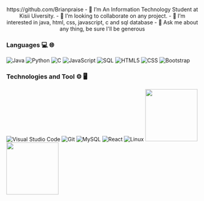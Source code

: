<!---
- 👋 Hi, I’m Brian Langat
- 👀 I’m interested in java, html, css, javascript, c and sql database
- 🌱 I’m currently learning java,Dart,Kortlin
- 💞️ I’m looking to collaborate on Website development and Database Management
- 📫 How to reach me 
--->
<p align="center">
  https://github.com/Brianpraise
- 🌱 I’m An Information Technology Student at Kisii Uiversity.
- 👯 I’m looking to collaborate on any project.
- 👀 I’m interested in java, html, css, javascript, c and sql database
- 💬 Ask me about any thing, be sure I'll be generous



### Languages 💻 🌐
![Java](https://img.shields.io/badge/-Java-000?&logo=java)
![Python](https://img.shields.io/badge/-Python-000?&logo=python)
![C](https://img.shields.io/badge/-C-000?&logo=C)
![JavaScript](https://img.shields.io/badge/-JavaScript-000?&logo=JavaScrip)
![SQL](https://img.shields.io/badge/-SQL-000?&logo=MySQL&logoColor=4479A1)
![HTML5](https://img.shields.io/badge/-HTML5-333333?style=flat&logo=HTML5) 
![CSS](https://img.shields.io/badge/-CSS-333333?style=flat&logo=CSS3)
![Bootstrap](https://img.shields.io/badge/-Bootstrap-333333?style=flat&logo=bootstrap)
### Technologies and Tool ⚙️ 🖥
![Visual Studio Code](https://img.shields.io/badge/-Visual%20Studio%20Code-333333?style=flat&logo=visual-studio-code&logoColor=007ACC)
![Git](https://img.shields.io/badge/-Git-333333?style=flat&logo=git)
![MySQL](https://img.shields.io/badge/-MySQL-333333?style=flat&logo=mysql)
![React](https://img.shields.io/badge/-React-000?&logo=React)
![Linux](https://img.shields.io/badge/-Linux-000?&logo=Linux&logoColor=FCC624)
<a href="https://github.com/bstevary"><img height="137px" src="https://github-readme-stats.vercel.app/api?username=bstevary&hide_title=true&hide_border=true&show_icons=true&include_all_commits=true&count_private=true&line_height=21&text_color=000&icon_color=000&bg_color=0,ea6161,ffc64d,fffc4d,52fa5a&theme=graywhite" /><!-- wi*quL3fcV --><img height="137px" src="https://github-readme-stats.vercel.app/api/top-langs/?username=bstevary&hide=html&hide_title=true&hide_border=true&layout=compact&langs_count=7&exclude_repo=comp426,Redventures-Movie-Quotes&text_color=000&icon_color=fff&bg_color=0,52fa5a,4dfcff,c64dff&theme=graywhite" /></a>
<!---
StevaryBosuben/StevaryBosuben is a ✨ special ✨ repository because its `README.md` (this file) appears on your GitHub profile.
You can click the Preview link to take a look at your changes.
--->
